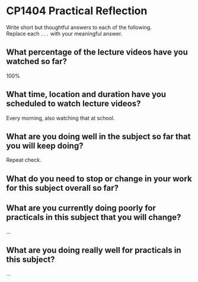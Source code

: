 # CP1404 Practical Reflection

Write short but thoughtful answers to each of the following.  
Replace each `...` with your meaningful answer.

## What percentage of the lecture videos have you watched so far?

100%

## What time, location and duration have you scheduled to watch lecture videos?

Every morning, also watching that at school.

## What are you doing well in the subject so far that you will keep doing?

Repeat check.

## What do you need to stop or change in your work for this subject overall so far?



## What are you currently doing poorly for practicals in this subject that you will change?

...

## What are you doing really well for practicals in this subject?

...
